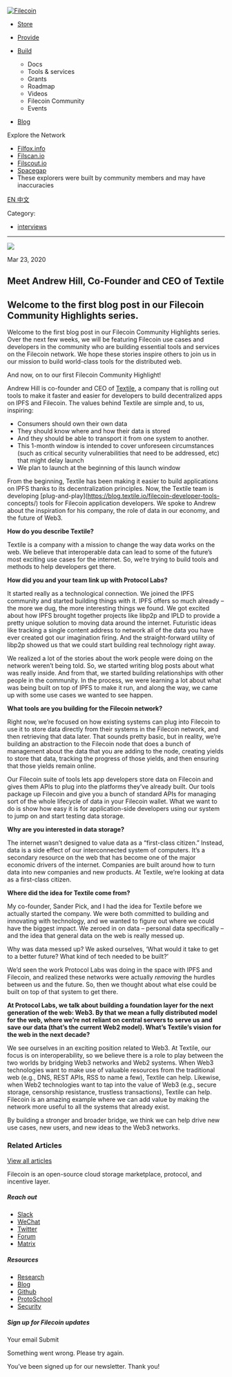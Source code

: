 [ ![Filecoin](../../../images/filecoin-logo.svg) ](../../../)

  * [Store](../../../store/)
  * [Provide](../../../provide/)
  * [Build](../../../build/)

    * Docs
    * Tools & services
    * Grants
    * Roadmap
    * Videos
    * Filecoin Community
    * Events

  * [Blog](../../../blog/)

Explore the Network

  * [Filfox.info](https://filfox.info/en)
  * [Filscan.io](https://filscan.io/#/tipset/chain)
  * [Filscout.io](https://filscout.io/en/)
  * [Spacegap](https://spacegap.github.io)
  * These explorers were built by community members and may have inaccuracies

[ EN ](../../../en) [ 中文 ](../../../zh-cn)

Category:

  * [interviews](../../../blog/interviews)

  *   *   * 

![](../../../images/icons/social/share.svg)

Mar 23, 2020  

## Meet Andrew Hill, Co-Founder and CEO of Textile

## Welcome to the first blog post in our Filecoin Community Highlights series.

Welcome to the first blog post in our Filecoin Community Highlights series.
Over the next few weeks, we will be featuring Filecoin use cases and
developers in the community who are building essential tools and services on
the Filecoin network. We hope these stories inspire others to join us in our
mission to build world-class tools for the distributed web.

And now, on to our first Filecoin Community Highlight!

Andrew Hill is co-founder and CEO of [Textile](https://www.textile.io/
"Textile"), a company that is rolling out tools to make it faster and easier
for developers to build decentralized apps on IPFS and Filecoin. The values
behind Textile are simple and, to us, inspiring:

  * Consumers should own their own data
  * They should know where and how their data is stored
  * And they should be able to transport it from one system to another.
  * This 1-month window is intended to cover unforeseen circumstances (such as critical security vulnerabilities that need to be addressed, etc) that might delay launch
  * We plan to launch at the beginning of this launch window

From the beginning, Textile has been making it easier to build applications on
IPFS thanks to its decentralization principles. Now, the Textile team is
developing [plug-and-play](https://blog.textile.io/filecoin-developer-tools-
concepts/) tools for Filecoin application developers. We spoke to Andrew about
the inspiration for his company, the role of data in our economy, and the
future of Web3.

**How do you describe Textile?**

Textile is a company with a mission to change the way data works on the web.
We believe that interoperable data can lead to some of the future’s most
exciting use cases for the internet. So, we’re trying to build tools and
methods to help developers get there.

**How did you and your team link up with Protocol Labs?**

It started really as a technological connection. We joined the IPFS community
and started building things with it. IPFS offers so much already – the more we
dug, the more interesting things we found. We got excited about how IPFS
brought together projects like libp2p and IPLD to provide a pretty unique
solution to moving data around the internet. Futuristic ideas like tracking a
single content address to network all of the data you have ever created got
our imagination firing. And the straight-forward utility of libp2p showed us
that we could start building real technology right away.

We realized a lot of the stories about the work people were doing on the
network weren’t being told. So, we started writing blog posts about what was
really inside. And from that, we started building relationships with other
people in the community. In the process, we were learning a lot about what was
being built on top of IPFS to make it run, and along the way, we came up with
some use cases we wanted to see happen.

**What tools are you building for the Filecoin network?**

Right now, we’re focused on how existing systems can plug into Filecoin to use
it to store data directly from their systems in the Filecoin network, and then
retrieving that data later. That sounds pretty basic, but in reality, we’re
building an abstraction to the Filecoin node that does a bunch of management
about the data that you are adding to the node, creating yields to store that
data, tracking the progress of those yields, and then ensuring that those
yields remain online.

Our Filecoin suite of tools lets app developers store data on Filecoin and
gives them APIs to plug into the platforms they’ve already built. Our tools
package up Filecoin and give you a bunch of standard APIs for managing sort of
the whole lifecycle of data in your Filecoin wallet. What we want to do is
show how easy it is for application-side developers using our system to jump
on and start testing data storage.

**Why are you interested in data storage?**

The internet wasn’t designed to value data as a “first-class citizen.”
Instead, data is a side effect of our interconnected system of computers. It’s
a secondary resource on the web that has become one of the major economic
drivers of the internet. Companies are built around how to turn data into new
companies and new products. At Textile, we’re looking at data as a first-class
citizen.

**Where did the idea for Textile come from?**

My co-founder, Sander Pick, and I had the idea for Textile before we actually
started the company. We were both committed to building and innovating with
technology, and we wanted to figure out where we could have the biggest
impact. We zeroed in on data – personal data specifically – and the idea that
general data on the web is really messed up.

Why was data messed up? We asked ourselves, ‘What would it take to get to a
better future? What kind of tech needed to be built?’

We’d seen the work Protocol Labs was doing in the space with IPFS and
Filecoin, and realized these networks were actually _removing_ the hurdles
between us and the future. So, then we thought about what else could be built
on top of that system to get there.

**At Protocol Labs, we talk about building a foundation layer for the next
generation of the web: Web3. By that we mean a fully distributed model for the
web, where we’re not reliant on central servers to serve us and save our data
(that’s the current Web2 model). What’s Textile’s vision for the web in the
next decade?**

We see ourselves in an exciting position related to Web3. At Textile, our
focus is on interoperability, so we believe there is a role to play between
the two worlds by bridging Web3 networks and Web2 systems. When Web3
technologies want to make use of valuable resources from the traditional web
(e.g., DNS, REST APIs, RSS to name a few), Textile can help. Likewise, when
Web2 technologies want to tap into the value of Web3 (e.g., secure storage,
censorship resistance, trustless transactions), Textile can help. Filecoin is
an amazing example where we can add value by making the network more useful to
all the systems that already exist.

By building a stronger and broader bridge, we think we can help drive new use
cases, new users, and new ideas to the Web3 networks.

### Related Articles

[View all articles](../../../blog)

Filecoin is an open-source cloud storage marketplace, protocol, and incentive
layer.

##### Reach out

  * [Slack ](https://filecoin.io/slack)
  * [WeChat  ](https://weixin.qq.com/r/1xz54Y-EctINrcuC90nF)
  * [Twitter ](https://twitter.com/Filecoin)
  * [Forum ](https://github.com/filecoin-project/community#forums)
  * [Matrix ](https://riot.im/app/#/group/+filecoin:matrix.org)

##### Resources

  * [Research](https://research.filecoin.io/)
  * [Blog](https://filecoin.io/blog/)
  * [Github](https://github.com/filecoin-project)
  * [ProtoSchool](https://proto.school/course/filecoin)
  * [Security](https://security.filecoin.io/)

##### Sign up for Filecoin updates

Your email Submit

Something went wrong. Please try again.

You’ve been signed up for our newsletter. Thank you!

